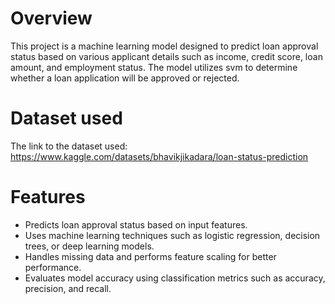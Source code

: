 # Overview
This project is a machine learning model designed to predict loan approval status based on various applicant details such as income, credit score, loan amount, and employment status. The model utilizes svm to determine whether a loan application will be approved or rejected.

# Dataset used
The link to the dataset used: https://www.kaggle.com/datasets/bhavikjikadara/loan-status-prediction

# Features
- Predicts loan approval status based on input features.
- Uses machine learning techniques such as logistic regression, decision trees, or deep learning models.
- Handles missing data and performs feature scaling for better performance.
- Evaluates model accuracy using classification metrics such as accuracy, precision, and recall.
